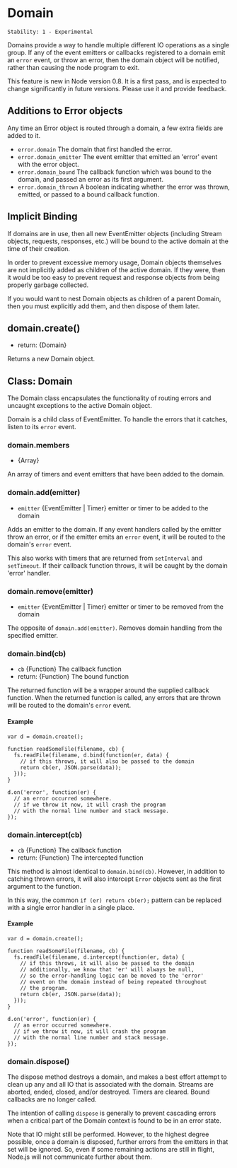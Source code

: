# Domain

    Stability: 1 - Experimental

Domains provide a way to handle multiple different IO operations as a
single group.  If any of the event emitters or callbacks registered to a
domain emit an `error` event, or throw an error, then the domain object
will be notified, rather than causing the node program to exit.

This feature is new in Node version 0.8.  It is a first pass, and is
expected to change significantly in future versions.  Please use it and
provide feedback.

## Additions to Error objects

<!-- type=misc -->

Any time an Error object is routed through a domain, a few extra fields
are added to it.

* `error.domain` The domain that first handled the error.
* `error.domain_emitter` The event emitter that emitted an 'error' event
  with the error object.
* `error.domain_bound` The callback function which was bound to the
  domain, and passed an error as its first argument.
* `error.domain_thrown` A boolean indicating whether the error was
  thrown, emitted, or passed to a bound callback function.

## Implicit Binding

<!--type=misc-->

If domains are in use, then all new EventEmitter objects (including
Stream objects, requests, responses, etc.) will be bound to the active
domain at the time of their creation.

In order to prevent excessive memory usage, Domain objects themselves
are not implicitly added as children of the active domain.  If they
were, then it would be too easy to prevent request and response objects
from being properly garbage collected.

If you would want to nest Domain objects as children of a parent Domain,
then you must explicitly add them, and then dispose of them later.

## domain.create()

* return: {Domain}

Returns a new Domain object.

## Class: Domain

The Domain class encapsulates the functionality of routing errors and
uncaught exceptions to the active Domain object.

Domain is a child class of EventEmitter.  To handle the errors that it
catches, listen to its `error` event.

### domain.members

* {Array}

An array of timers and event emitters that have been added to the
domain.

### domain.add(emitter)

* `emitter` {EventEmitter | Timer} emitter or timer to be added to the domain

Adds an emitter to the domain.  If any event handlers called by the
emitter throw an error, or if the emitter emits an `error` event, it
will be routed to the domain's `error` event.

This also works with timers that are returned from `setInterval` and
`setTimeout`.  If their callback function throws, it will be caught by
the domain 'error' handler.

### domain.remove(emitter)

* `emitter` {EventEmitter | Timer} emitter or timer to be removed from the domain

The opposite of `domain.add(emitter)`.  Removes domain handling from the
specified emitter.

### domain.bind(cb)

* `cb` {Function} The callback function
* return: {Function} The bound function

The returned function will be a wrapper around the supplied callback
function.  When the returned function is called, any errors that are
thrown will be routed to the domain's `error` event.

#### Example

    var d = domain.create();

    function readSomeFile(filename, cb) {
      fs.readFile(filename, d.bind(function(er, data) {
        // if this throws, it will also be passed to the domain
        return cb(er, JSON.parse(data));
      }));
    }

    d.on('error', function(er) {
      // an error occurred somewhere.
      // if we throw it now, it will crash the program
      // with the normal line number and stack message.
    });

### domain.intercept(cb)

* `cb` {Function} The callback function
* return: {Function} The intercepted function

This method is almost identical to `domain.bind(cb)`.  However, in
addition to catching thrown errors, it will also intercept `Error`
objects sent as the first argument to the function.

In this way, the common `if (er) return cb(er);` pattern can be replaced
with a single error handler in a single place.

#### Example

    var d = domain.create();

    function readSomeFile(filename, cb) {
      fs.readFile(filename, d.intercept(function(er, data) {
        // if this throws, it will also be passed to the domain
        // additionally, we know that 'er' will always be null,
        // so the error-handling logic can be moved to the 'error'
        // event on the domain instead of being repeated throughout
        // the program.
        return cb(er, JSON.parse(data));
      }));
    }

    d.on('error', function(er) {
      // an error occurred somewhere.
      // if we throw it now, it will crash the program
      // with the normal line number and stack message.
    });

### domain.dispose()

The dispose method destroys a domain, and makes a best effort attempt to
clean up any and all IO that is associated with the domain.  Streams are
aborted, ended, closed, and/or destroyed.  Timers are cleared.  Bound
callbacks are no longer called.

The intention of calling `dispose` is generally to prevent cascading
errors when a critical part of the Domain context is found to be in an
error state.

Note that IO might still be performed.  However, to the highest degree
possible, once a domain is disposed, further errors from the emitters in
that set will be ignored.  So, even if some remaining actions are still
in flight, Node.js will not communicate further about them.
